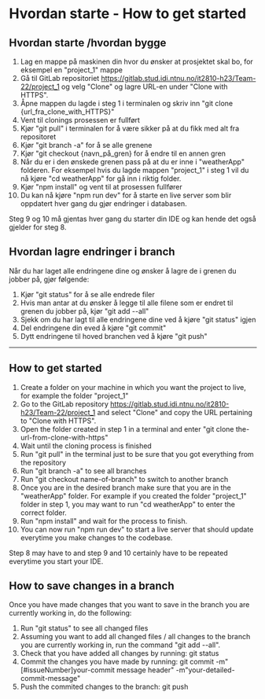 # Hvordan starte - How to get started
## Hvordan starte /hvordan bygge
1. Lag en mappe på maskinen din hvor du ønsker at prosjektet skal bo, for eksempel en "project_1" mappe
2. Gå til GitLab repositoriet https://gitlab.stud.idi.ntnu.no/it2810-h23/Team-22/project_1 og velg "Clone" og lagre URL-en under "Clone with HTTPS".
3. Åpne mappen du lagde i steg 1 i terminalen og skriv inn "git clone {url_fra_clone_with_HTTPS}" 
4. Vent til clonings prosessen er fullført
5. Kjør "git pull" i terminalen for å være sikker på at du fikk med alt fra repositoret
6. Kjør "git branch -a" for å se alle grenene 
7. Kjør "git checkout {navn_på_gren} for å endre til en annen gren 
8. Når du er i den ønskede grenen pass på at du er inne i "weatherApp" folderen. For eksempel hvis du lagde mappen "project_1" i steg 1 vil du nå kjøre "cd weatherApp" for gå inn i riktig folder.
9. Kjør "npm install" og vent til at prosessen fullfører
10. Du kan nå kjøre "npm run dev" for å starte en live server som blir oppdatert hver gang du gjør endringer i databasen. 

Steg 9 og 10 må gjentas hver gang du starter din IDE og kan hende det også gjelder for steg 8.

## Hvordan lagre endringer i branch
Når du har laget alle endringene dine og ønsker å lagre de i grenen du jobber på, gjør følgende:
1. Kjør "git status" for å se alle endrede filer
2. Hvis man antar at du ønsker å legge til alle filene som er endret til grenen du jobber på, kjør "git add --all"
3. Sjekk om du har lagt til alle endringene dine ved å kjøre "git status" igjen
4. Del endringene din eved å kjøre "git commit"
5. Dytt endringene til hoved branchen ved å kjøre "git push"

---

## How to get started
1. Create a folder on your machine in which you want the project to live, for example the folder "project_1"
2. Go to the GitLab repository https://gitlab.stud.idi.ntnu.no/it2810-h23/Team-22/project_1 and select "Clone" and copy the URL pertaining to "Clone with HTTPS".
3. Open the folder created in step 1 in a terminal and enter "git clone the-url-from-clone-with-https"
4. Wait until the cloning process is finished
5. Run "git pull" in the terminal just to be sure that you got everything from the repository
6. Run "git branch -a" to see all branches
7. Run "git checkout name-of-branch" to switch to another branch
8. Once you are in the desired branch make sure that you are in the "weatherApp" folder. For example if you created the folder "project_1" folder in step 1, you may want to run "cd weatherApp" to enter the correct folder.
9. Run "npm install" and wait for the process to finish.
10. You can now run "npm run dev" to start a live server that should update everytime you make changes to the codebase.

Step 8 may  have to and step 9 and 10 certainly  have to be repeated everytime you start your IDE. 

## How to save changes in a branch
Once you have made changes that you want to save in the branch you are currently working in, do the following:
1. Run "git status" to see all changed files
2. Assuming you want to add all changed files / all changes to the branch you are currently working in, run the command "git add --all".
5. Check that you have added all changes by running: git status
4. Commit the changes you have made by running: git commit -m"[#issueNumber]your-commit message header" -m"your-detailed-commit-message"
5. Push the commited changes to the branch: git push

